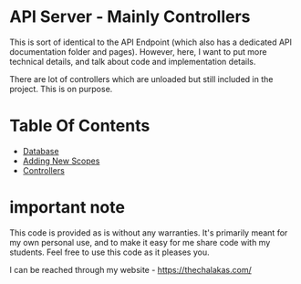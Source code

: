# API Server - Mainly Controllers

This is sort of identical to the API Endpoint (which also has a dedicated API documentation folder and pages). However, here, I want to put more technical details, and talk about code and implementation details. 

There are lot of controllers which are unloaded but still included in the project. This is on purpose.

# Table Of Contents

* [Database](Database.md)
* [Adding New Scopes](AddingNewScopes.md)
* [Controllers](Controllers/readme.md) 

# important note 

This code is provided as is without any warranties. It's primarily meant for my own personal use, and to make it easy for me share code with my students. Feel free to use this code as it pleases you.

I can be reached through my website - https://thechalakas.com/